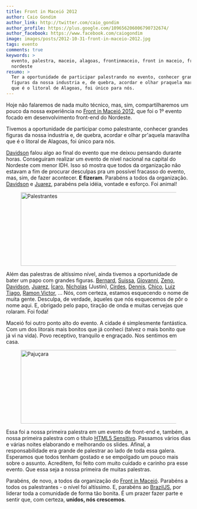 ```yaml
---
title: Front in Maceió 2012
author: Caio Gondim
author_link: http://twitter.com/caio_gondim
author_profile: https://plus.google.com/109656206006790732674/
author_facebook: https://www.facebook.com/caiogondim
image: images/posts/2012-10-31-front-in-maceio-2012.jpg
tags: evento
comments: true
keywords: >
  evento, palestra, maceio, alagoas, frontinmaceio, front in maceio, front-end,
  nordeste
resumo: >
  Ter a oportunidade de participar palestrando no evento, conhecer grandes
  figuras da nossa industria e, de quebra, acordar e olhar praquela maravilha
  que é o litoral de Alagoas, foi único para nós.
---
```


Hoje não falaremos de nada muito técnico, mas, sim, compartilharemos um
pouco da nossa experiência no [Front in Maceió 2012](http://frontinmaceio.com.br/),
que foi o 1º evento focado em desenvolvimento front-end do Nordeste.

Tivemos a oportunidade de participar como palestrante, conhecer grandes figuras
da nossa industria e, de quebra, acordar e olhar pr'aquela maravilha que é o litoral
de Alagoas, foi único para nós.

[Davidson](http://twitter.com/davidsonfellipe) falou algo ao final do evento que me deixou pensando durante horas.
Conseguiram realizar um evento de nível nacional na capital do Nordeste com
menor IDH. Isso só mostra que todos da organização não estavam a fim de procurar
desculpas pra um possível fracasso do evento, mas, sim, de fazer acontecer. **E
fizeram**. Parabéns a todos da organização. [Davidson](http://twitter.com/davidsonfellipe) e [Juarez](http://twitter.com/juarezpaf), parabéns pela
idéia, vontade e esforço. Foi animal!

<figure>
    <img src="/images/posts/2012-10-31-palestrantes.jpg" width="700" height="200" alt="Palestrantes" title="Palestrantes" />
</figure>

Além das palestras de altíssimo nível, ainda tivemos a oportunidade de bater um
papo com grandes figuras. [Bernard](http://twitter.com/bernarddeluna),
[Suissa](http://twitter.com/osuissa), [Giovanni](http://twitter.com/keppelen),
[Zeno](http://twitter.com/zenorocha), [Davidson](http://twitter.com/davidsonfellipe),
[Juarez](http://twitter.com/juarezpaf),
[Ícaro](http://twitter.com/icaromedeiros), [Nicholas](http://twitter.com/nicholasfazio) (Justin),
[Cirdes](http://twitter.com/cirdesbhf), [Dennis](http://twitter.com/dannnish),
[Chico](http://say2me.com.br), [Luiz Tiago](http://twitter.com/luiztiago),
[Ramon Victor](http://twitter.com/ramonvictor), ...
Nós, com certeza, estamos esquecendo o nome de muita gente. Desculpa, de verdade,
àqueles que nós esquecemos de pôr o nome aqui. E, obrigado pelo papo, tiração de
onda e muitas cervejas que rolaram. Foi foda!

Maceió foi outro ponto alto do evento. A cidade é simplesmente fantástica. Com
um dos litorais mais bonitos que já conheci (talvez o mais bonito que
já vi na vida). Povo receptivo, tranquilo e engraçado. Nos sentimos em casa.

<figure>
    <img src="/images/posts/2012-10-31-pajucara.jpg" width="700" height="200" alt="Pajuçara" title="Pajuçara" />
</figure>

Essa foi a nossa primeira palestra em um evento de front-end e, também, a nossa primeira
palestra com o título [HTML5 Sensitivo](http://loopinfinito.com.br/2012/10/24/seu-browser-no-plano-astral/).
Passamos vários dias e várias noites elaborando e melhorando os slides. Afinal, a responsabilidade era
grande de palestrar ao lado de toda essa galera. Esperamos que todos tenham
gostado e se empolgado um pouco mais sobre o assunto. Acreditem, foi
feito com muito cuidado e carinho pra esse evento. Que essa seja a
nossa primeira de muitas palestras.

Parabéns, de novo, a todos da organização do [Front in Maceió](http://frontinmaceio.com.br/). Parabéns a todos os
palestrantes - o nível foi altíssimo. E, parabéns ao [BrazilJS](http://braziljs.org), por liderar toda a comunidade de forma tão bonita. É um prazer fazer parte e sentir que, com certeza, **unidos, nós crescemos**.
